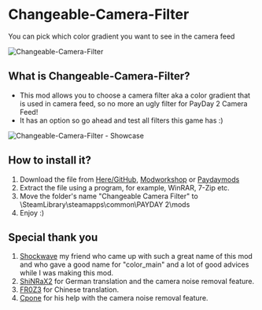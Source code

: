 # Changeable-Camera-Filter
You can pick which color gradient you want to see in the camera feed 

![Changeable-Camera-Filter](https://i.imgur.com/25Te7up.png)  

## What is Changeable-Camera-Filter?  
- This mod allows you to choose a camera filter aka a color gradient that is used in camera feed, so no more an ugly filter for PayDay 2 Camera Feed!  
- It has an option so go ahead and test all filters this game has :)  

![Changeable-Camera-Filter - Showcase](https://thumbs.gfycat.com/FrigidMassiveArabianhorse-size_restricted.gif)  

## How to install it?  
1. Download the file from [Here/GitHub](https://github.com/PJzuza/Changeable-Camera-Filter/archive/master.zip), [Modworkshop](https://modworkshop.net/mydownloads.php?action=view_down&did=22650) or [Paydaymods](http://download.paydaymods.com/download/latest/674)  
2. Extract the file using a program, for example, WinRAR, 7-Zip etc.  
3. Move the folder's name "Changeable Camera Filter" to \SteamLibrary\steamapps\common\PAYDAY 2\mods  
4. Enjoy :)  

## Special thank you  
1. [Shockwave](http://steamcommunity.com/profiles/76561198078556212/) my friend who came up with such a great name of this mod and who gave a good name for "color_main" and a lot of good advices while I was making this mod.  
2. [ShiNRaX2](http://steamcommunity.com/profiles/76561198028016758/) for German translation and the camera noise removal feature.
3. [FR0Z3](http://steamcommunity.com/profiles/76561198058215284/) for Chinese translation.
4. [Cpone](https://modworkshop.net/member.php?action=profile&uid=8032) for his help with the camera noise removal feature.
